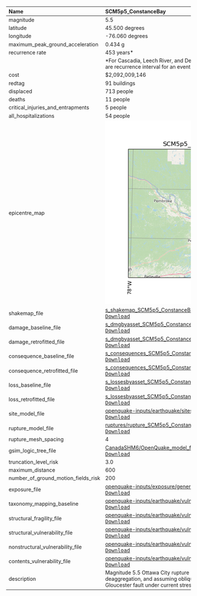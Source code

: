 | Name                                | SCM5p5_ConstanceBay                                                                                                                                                                                                                                                                                                                                                                         |
|:------------------------------------|:--------------------------------------------------------------------------------------------------------------------------------------------------------------------------------------------------------------------------------------------------------------------------------------------------------------------------------------------------------------------------------------------|
| magnitude                           | 5.5                                                                                                                                                                                                                                                                                                                                                                                         |
| latitude                            | 45.500 degrees                                                                                                                                                                                                                                                                                                                                                                              |
| longitude                           | -76.060 degrees                                                                                                                                                                                                                                                                                                                                                                             |
| maximum_peak_ground_acceleration    | 0.434 g                                                                                                                                                                                                                                                                                                                                                                                     |
| recurrence rate                     | 453 years*                                                                                                                                                                                                                                                                                                                                                                                  |
|                                     | *For Cascadia, Leech River, and Devil's Mountain Faults these are characteristic earthquakes, else they are recurrence interval for an event of equal or greater magnitude in the scenario source region.                                                                                                                                                                                   |
| cost                                | $2,092,009,146                                                                                                                                                                                                                                                                                                                                                                              |
| redtag                              | 91 buildings                                                                                                                                                                                                                                                                                                                                                                                |
| displaced                           | 713 people                                                                                                                                                                                                                                                                                                                                                                                  |
| deaths                              | 11 people                                                                                                                                                                                                                                                                                                                                                                                   |
| critical_injuries_and_entrapments   | 5 people                                                                                                                                                                                                                                                                                                                                                                                    |
| all_hospitalizations                | 54 people                                                                                                                                                                                                                                                                                                                                                                                   |
| epicentre_map                       | ![Epicentre](SCM5p5_ConstanceBay.png)                                                                                                                                                                                                                                                                                                                                                       |
| shakemap_file                       | [s_shakemap_SCM5p5_ConstanceBay_118.csv](https://github.com/OpenDRR/earthquake-scenarios/blob/master/FINISHED/s_shakemap_SCM5p5_ConstanceBay_118.csv)<br/>[<kbd>Download</kbd>](https://github.com/OpenDRR/earthquake-scenarios/raw/master/FINISHED/s_shakemap_SCM5p5_ConstanceBay_118.csv)                                                                                                 |
| damage_baseline_file                | [s_dmgbyasset_SCM5p5_ConstanceBay_b0_119_b.csv](https://github.com/OpenDRR/earthquake-scenarios/blob/master/FINISHED/s_dmgbyasset_SCM5p5_ConstanceBay_b0_119_b.csv)<br/>[<kbd>Download</kbd>](https://github.com/OpenDRR/earthquake-scenarios/raw/master/FINISHED/s_dmgbyasset_SCM5p5_ConstanceBay_b0_119_b.csv)                                                                            |
| damage_retrofitted_file             | [s_dmgbyasset_SCM5p5_ConstanceBay_r1_120_b.csv](https://github.com/OpenDRR/earthquake-scenarios/blob/master/FINISHED/s_dmgbyasset_SCM5p5_ConstanceBay_r1_120_b.csv)<br/>[<kbd>Download</kbd>](https://github.com/OpenDRR/earthquake-scenarios/raw/master/FINISHED/s_dmgbyasset_SCM5p5_ConstanceBay_r1_120_b.csv)                                                                            |
| consequence_baseline_file           | [s_consequences_SCM5p5_ConstanceBay_b0_119_b.csv](https://github.com/OpenDRR/earthquake-scenarios/blob/master/FINISHED/s_consequences_SCM5p5_ConstanceBay_b0_119_b.csv)<br/>[<kbd>Download</kbd>](https://github.com/OpenDRR/earthquake-scenarios/raw/master/FINISHED/s_consequences_SCM5p5_ConstanceBay_b0_119_b.csv)                                                                      |
| consequence_retrofitted_file        | [s_consequences_SCM5p5_ConstanceBay_r1_120_b.csv](https://github.com/OpenDRR/earthquake-scenarios/blob/master/FINISHED/s_consequences_SCM5p5_ConstanceBay_r1_120_b.csv)<br/>[<kbd>Download</kbd>](https://github.com/OpenDRR/earthquake-scenarios/raw/master/FINISHED/s_consequences_SCM5p5_ConstanceBay_r1_120_b.csv)                                                                      |
| loss_baseline_file                  | [s_lossesbyasset_SCM5p5_ConstanceBay_b0_121_b.csv](https://github.com/OpenDRR/earthquake-scenarios/blob/master/FINISHED/s_lossesbyasset_SCM5p5_ConstanceBay_b0_121_b.csv)<br/>[<kbd>Download</kbd>](https://github.com/OpenDRR/earthquake-scenarios/raw/master/FINISHED/s_lossesbyasset_SCM5p5_ConstanceBay_b0_121_b.csv)                                                                   |
| loss_retrofitted_file               | [s_lossesbyasset_SCM5p5_ConstanceBay_r1_122_b.csv](https://github.com/OpenDRR/earthquake-scenarios/blob/master/FINISHED/s_lossesbyasset_SCM5p5_ConstanceBay_r1_122_b.csv)<br/>[<kbd>Download</kbd>](https://github.com/OpenDRR/earthquake-scenarios/raw/master/FINISHED/s_lossesbyasset_SCM5p5_ConstanceBay_r1_122_b.csv)                                                                   |
| site_model_file                     | [openquake-inputs/earthquake/sites/regions/site-vgrid_CA.csv](https://github.com/OpenDRR/openquake-inputs/blob/main/earthquake/sites/regions/site-vgrid_CA.csv)<br/>[<kbd>Download</kbd>](https://github.com/OpenDRR/openquake-inputs/raw/main/earthquake/sites/regions/site-vgrid_CA.csv)                                                                                                  |
| rupture_model_file                  | [ruptures/rupture_SCM5p5_ConstanceBay.xml](https://github.com/OpenDRR/earthquake-scenarios/blob/master/ruptures/rupture_SCM5p5_ConstanceBay.xml)<br/>[<kbd>Download</kbd>](https://github.com/OpenDRR/earthquake-scenarios/raw/master/ruptures/rupture_SCM5p5_ConstanceBay.xml)                                                                                                             |
| rupture_mesh_spacing                | 4                                                                                                                                                                                                                                                                                                                                                                                           |
| gsim_logic_tree_file                | [CanadaSHM6/OpenQuake_model_files/gmms/LogicTree/OQ_classes_NGASa0p3weights_stablecrust.xml](https://github.com/OpenDRR/CanadaSHM6/blob/master/OpenQuake_model_files/gmms/LogicTree/OQ_classes_NGASa0p3weights_stablecrust.xml)<br/>[<kbd>Download</kbd>](https://github.com/OpenDRR/CanadaSHM6/raw/master/OpenQuake_model_files/gmms/LogicTree/OQ_classes_NGASa0p3weights_stablecrust.xml) |
| truncation_level_risk               | 3.0                                                                                                                                                                                                                                                                                                                                                                                         |
| maximum_distance                    | 600                                                                                                                                                                                                                                                                                                                                                                                         |
| number_of_ground_motion_fields_risk | 200                                                                                                                                                                                                                                                                                                                                                                                         |
| exposure_file                       | [openquake-inputs/exposure/general-building-stock/oqBldgExp_CE.xml](https://github.com/OpenDRR/openquake-inputs/blob/main/exposure/general-building-stock/oqBldgExp_CE.xml)<br/>[<kbd>Download</kbd>](https://github.com/OpenDRR/openquake-inputs/raw/main/exposure/general-building-stock/oqBldgExp_CE.xml)                                                                                |
| taxonomy_mapping_baseline           | [openquake-inputs/earthquake/vulnerability/CanSRM1_TaxMap_b0.csv](https://github.com/OpenDRR/openquake-inputs/blob/main/earthquake/vulnerability/CanSRM1_TaxMap_b0.csv)<br/>[<kbd>Download</kbd>](https://github.com/OpenDRR/openquake-inputs/raw/main/earthquake/vulnerability/CanSRM1_TaxMap_b0.csv)                                                                                      |
| structural_fragility_file           | [openquake-inputs/earthquake/vulnerability/structural_fragility_CAN.xml](https://github.com/OpenDRR/openquake-inputs/blob/main/earthquake/vulnerability/structural_fragility_CAN.xml)<br/>[<kbd>Download</kbd>](https://github.com/OpenDRR/openquake-inputs/raw/main/earthquake/vulnerability/structural_fragility_CAN.xml)                                                                 |
| structural_vulnerability_file       | [openquake-inputs/earthquake/vulnerability/vulnerability_structural_CAN.xml](https://github.com/OpenDRR/openquake-inputs/blob/main/earthquake/vulnerability/vulnerability_structural_CAN.xml)<br/>[<kbd>Download</kbd>](https://github.com/OpenDRR/openquake-inputs/raw/main/earthquake/vulnerability/vulnerability_structural_CAN.xml)                                                     |
| nonstructural_vulnerability_file    | [openquake-inputs/earthquake/vulnerability/vulnerability_nonstructural_CAN.xml](https://github.com/OpenDRR/openquake-inputs/blob/main/earthquake/vulnerability/vulnerability_nonstructural_CAN.xml)<br/>[<kbd>Download</kbd>](https://github.com/OpenDRR/openquake-inputs/raw/main/earthquake/vulnerability/vulnerability_nonstructural_CAN.xml)                                            |
| contents_vulnerability_file         | [openquake-inputs/earthquake/vulnerability/vulnerability_contents_CAN.xml](https://github.com/OpenDRR/openquake-inputs/blob/main/earthquake/vulnerability/vulnerability_contents_CAN.xml)<br/>[<kbd>Download</kbd>](https://github.com/OpenDRR/openquake-inputs/raw/main/earthquake/vulnerability/vulnerability_contents_CAN.xml)                                                           |
| description                         | Magnitude 5.5 Ottawa City rupture scenario using a 10 percent in 50 years seismic hazard deaggregation, and assuming oblique-reverse slip along or on a rupture plane parallel to the along the Gloucester fault under current stress field based on slip tendency analysis by Rimando and Peace 2021                                                                                       |
